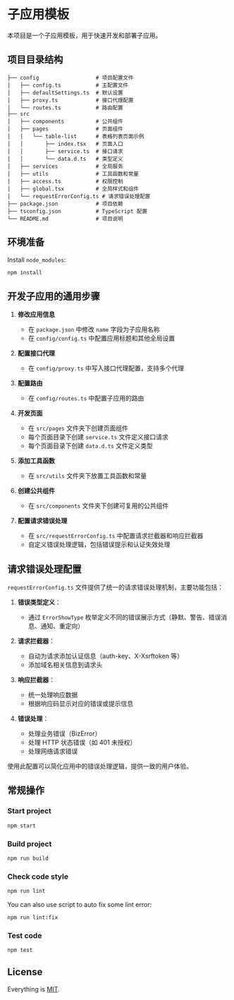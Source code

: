 # 子应用模板

本项目是一个子应用模板，用于快速开发和部署子应用。

## 项目目录结构

```
├── config                  # 项目配置文件
│   ├── config.ts           # 主配置文件
│   ├── defaultSettings.ts  # 默认设置
│   ├── proxy.ts            # 接口代理配置
│   └── routes.ts           # 路由配置
├── src
│   ├── components          # 公共组件
│   ├── pages               # 页面组件
│   │   └── table-list      # 表格列表页面示例
│   │       ├── index.tsx   # 页面入口
│   │       ├── service.ts  # 接口请求
│   │       └── data.d.ts   # 类型定义
│   ├── services            # 全局服务
│   ├── utils               # 工具函数和常量
│   ├── access.ts           # 权限控制
│   ├── global.tsx          # 全局样式和组件
│   └── requestErrorConfig.ts # 请求错误处理配置
├── package.json            # 项目依赖
├── tsconfig.json           # TypeScript 配置
└── README.md               # 项目说明
```

## 环境准备

Install `node_modules`:

```bash
npm install
```

## 开发子应用的通用步骤

1. **修改应用信息**
   - 在 `package.json` 中修改 `name` 字段为子应用名称
   - 在 `config/config.ts` 中配置应用标题和其他全局设置

2. **配置接口代理**
   - 在 `config/proxy.ts` 中写入接口代理配置，支持多个代理

3. **配置路由**
   - 在 `config/routes.ts` 中配置子应用的路由

4. **开发页面**
   - 在 `src/pages` 文件夹下创建页面组件
   - 每个页面目录下创建 `service.ts` 文件定义接口请求
   - 每个页面目录下创建 `data.d.ts` 文件定义类型

5. **添加工具函数**
   - 在 `src/utils` 文件夹下放置工具函数和常量

6. **创建公共组件**
   - 在 `src/components` 文件夹下创建可复用的公共组件

7. **配置请求错误处理**
   - 在 `src/requestErrorConfig.ts` 中配置请求拦截器和响应拦截器
   - 自定义错误处理逻辑，包括错误提示和认证失效处理

## 请求错误处理配置

`requestErrorConfig.ts` 文件提供了统一的请求错误处理机制，主要功能包括：

1. **错误类型定义**：
   - 通过 `ErrorShowType` 枚举定义不同的错误展示方式（静默、警告、错误消息、通知、重定向）

2. **请求拦截器**：
   - 自动为请求添加认证信息（auth-key、X-Xsrftoken 等）
   - 添加域名相关信息到请求头

3. **响应拦截器**：
   - 统一处理响应数据
   - 根据响应码显示对应的错误或提示信息

4. **错误处理**：
   - 处理业务错误（BizError）
   - 处理 HTTP 状态错误（如 401 未授权）
   - 处理网络请求错误

使用此配置可以简化应用中的错误处理逻辑，提供一致的用户体验。

## 常规操作

### Start project

```bash
npm start
```

### Build project

```bash
npm run build
```

### Check code style

```bash
npm run lint
```

You can also use script to auto fix some lint error:

```bash
npm run lint:fix
```

### Test code

```bash
npm test
```

## License

Everything is [MIT](http://opensource.org/licenses/MIT).
